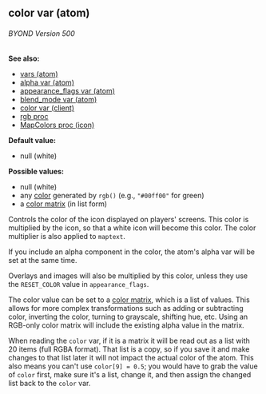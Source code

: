 ## color var (atom) 
###### BYOND Version 500
**See also:**
*   [vars (atom)](/atom/var)
*   [alpha var (atom)](/atom/var/alpha)
*   [appearance_flags var (atom)](/atom/var/appearance_flags)
*   [blend_mode var (atom)](/atom/var/blend_mode)
*   [color var (client)](/client/var/color)
*   [rgb proc](/proc/rgb)
*   [MapColors proc (icon)](/icon/proc/MapColors)
<!-- -->
**Default value:**
*   null (white)
<!-- -->
**Possible values:**
*   null (white)
*   any [color](/%7B%7Bappendix%7D%7D/html-colors) generated by `rgb()`
    (e.g., `"#00ff00"` for green)
*   a [color matrix](/%7Bnotes%7D/color-matrix) (in list form)


Controls the color of the icon displayed on players\' screens.
This color is multiplied by the icon, so that a white icon will become
this color. The color multiplier is also applied to `maptext`.


If you include an alpha component in the color, the atom\'s
alpha var will be set at the same time. 

Overlays and images
will also be multiplied by this color, unless they use the `RESET_COLOR`
value in `appearance_flags`. 

The color value can be set to a
[color matrix](/%7Bnotes%7D/color-matrix), which is a list of values.
This allows for more complex transformations such as adding or
subtracting color, inverting the color, turning to grayscale, shifting
hue, etc. Using an RGB-only color matrix will include the existing alpha
value in the matrix. 

When reading the `color` var, if it is a
matrix it will be read out as a list with 20 items (full RGBA format).
That list is a copy, so if you save it and make changes to that list
later it will not impact the actual color of the atom. This also means
you can\'t use `color[9] = 0.5`; you would have to grab the value of
`color` first, make sure it\'s a list, change it, and then assign the
changed list back to the `color` var.